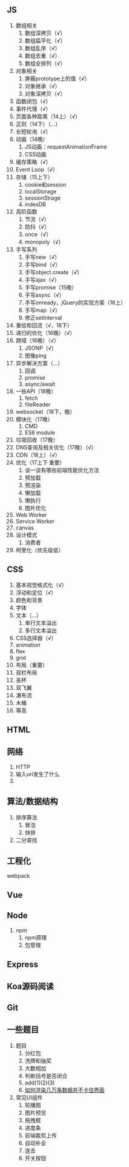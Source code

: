 ## JS

1. 数组相关
   1. 数组深拷贝（√）
   2. 数组扁平化（√）
   3. 数组乱序（√）
   4. 数组去重（√）
   5. 数组全排列（√）
2. 对象相关
   1. 屏蔽prototype上的值（√）
   2. 对象继承（√）
   3. 对象深拷贝（√）
3. 函数闭包（√）
4. 事件代理（√）
5. 页面各种距离（14上）（√）
6. 正则（14下）（...）
7. 长短轮询（√）
8. 动画（14晚）
   1. JS动画：requestAnimationFrame
   2. CSS动画
9. 缓存策略（√）
10. Event Loop（√）
11. 存储（15上下）
    1. cookie和session
    2. localStorage
    3. sessionStrage
    4. indexDB
12. 高阶函数
    1. 节流（√）
    2. 防抖（√）
    3. once（√）
    4. monopoly（√）
13. 手写系列
    1. 手写new（√）
    2. 手写bind（√）
    3. 手写object.create（√）
    4. 手写ajax（√）
    5. 手写promise（15晚）
    6. 手写async（√）
    7. 手写onready，jQuery的实现方案（16上）
    8. 手写map（√）
    9. 修正setInterval
14. 重绘和回流（√，16下）
15. 递归的优化（16晚）（√）
16. 跨域（16晚）（√）
    1. JSONP（√）
    2. 图像ping
17. 异步解决方案（...）
    1. 回调
    2. promise
    3. async/await
18. 一些API（18晚）
    1. fetch
    2. fileReader
19. websocket（18下，晚）
20. 模块化（17晚）
    1. CMD
    2. ES6 module
21. 垃圾回收（17晚）
22. DNS查询及相关优化（17晚）（√）
23. CDN（18上）（√）
24. 优化（17上下 重要）
    1. 谈一谈有哪些前端性能优化方法
    2. 预加载
    3. 预渲染
    4. 懒加载
    5. 懒执行
    6. 图片优化
25. Web Worker
26. Service Worker
27. canvas
28. 设计模式
    1. 消费者
29. 柯里化（优先级低）

## CSS

1. 基本视觉格式化（√）
2. 浮动和定位（√）
3. 颜色和背景
4. 字体
5. 文本（...）
   1. 单行文本溢出
   2. 多行文本溢出
6. CSS选择器（√）
7. animation
8. flex
9. grid
10. 布局（重要）
   1. 双栏布局
   2. 圣杯
   3. 双飞翼
   4. 瀑布流
   5. 木桶
   6. 等高

## HTML

## 网络

1. HTTP
2. 输入url发生了什么
3. 

## 算法/数据结构

1. 排序算法
   1. 冒泡
   2. 快排
2. 二分查找

## 工程化

webpack

## Vue

## Node

1. npm
   1. npm原理
   2. 包管理

## Express

## Koa源码阅读

## Git

## 一些题目

1. 题目
   1. 分红包
   2. 洗牌和抽奖
   3. 大数相加
   4. 判断括号是否闭合
   5. add(1)(2)(3)
   6. [如何渲染几万条数据并不卡住界面](https://yuchengkai.cn/docs/zh/frontend/performance.html#%E9%9D%A2%E8%AF%95%E9%A2%98)
2. 常见UI组件
   1. 轮播图
   2. 图片预览
   3. 拖拽框
   4. 进度条
   5. 前端裁剪上传
   6. 自动补全
   7. 连击
   8. 开关按钮